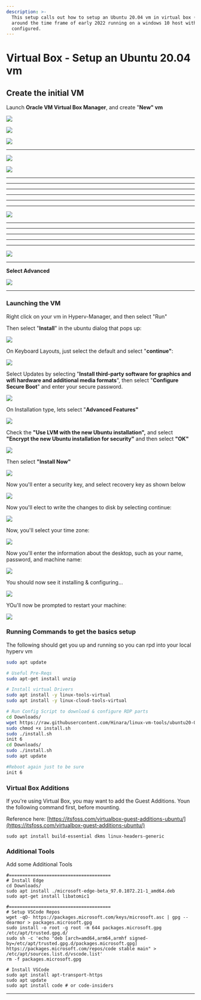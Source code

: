 ```yaml
---
description: >-
  This setup calls out how to setup an Ubuntu 20.04 vm in virtual box (6.1.30)
  around the time frame of early 2022 running on a windows 10 host with Hyper-V
  configured.
---
```


# Virtual Box - Setup an Ubuntu 20.04 vm

## Create the initial VM

&#x20;Launch **Oracle VM Virtual Box Manager**, and create "**New" vm**

****![](<../../.gitbook/assets/image (20).png>)****

****![](<../../.gitbook/assets/image (22).png>)****

****![](<../../.gitbook/assets/image (52).png>)****

****

****![](<../../.gitbook/assets/image (23).png>)****

****![](<../../.gitbook/assets/image (24).png>)****

****

****

****

****

****

****

****![](<../../.gitbook/assets/image (21).png>)****

****

****

****

****

****

****![](<../../.gitbook/assets/image (43).png>)****

****

**Select Advanced**

****![](<../../.gitbook/assets/image (44).png>)****

****

### Launching the VM

Right click on your vm in Hyperv-Manager, and then select "Run"

Then select "**Install**" in the ubuntu dialog that pops up:

![](<../../.gitbook/assets/image (24) (1).png>)

On Keyboard Layouts, just select the default and select "**continue"**:

![](<../../.gitbook/assets/image (32).png>)

Select Updates by selecting "**Install third-party software for graphics and wifi hardware and additional media formats**", then select "**Configure Secure Boot**" and enter your secure password.

![](<../../.gitbook/assets/image (22) (1).png>)

On Installation type, lets select "**Advanced Features"**

![](<../../.gitbook/assets/image (48).png>)

Check the **"Use LVM with the new Ubuntu installation",** and select **"Encrypt the new Ubuntu installation for security"** and then select **"OK"**

![](<../../.gitbook/assets/image (40).png>)

Then select **"Install Now"**

![](<../../.gitbook/assets/image (19).png>)

Now you'll enter a security key, and select recovery key as shown below

![](<../../.gitbook/assets/image (51).png>)

Now you'll elect to write the changes to disk by selecting continue:

![](<../../.gitbook/assets/image (38).png>)



Now, you'll select your time zone:

![](<../../.gitbook/assets/image (30).png>)

Now you'll enter the information about the desktop, such as your name, password, and machine name:



![](<../../.gitbook/assets/image (45).png>)

You should now see it installing & configuring...

![](<../../.gitbook/assets/image (53).png>)

YOu'll now be prompted to restart your machine:

![](<../../.gitbook/assets/image (54).png>)



### Running Commands to get the basics setup

The following should get you up and running so you can rpd into your local hyperv vm

```bash
sudo apt update

# Useful Pre-Reqs
sudo apt-get install unzip

# Install virtual Drivers
sudo apt install -y linux-tools-virtual
sudo apt install -y linux-cloud-tools-virtual

# Run Config Script to download & configure RDP parts
cd Downloads/
wget https://raw.githubusercontent.com/Hinara/linux-vm-tools/ubuntu20-04/ubuntu/20.04/install.sh
sudo chmod +x install.sh
sudo ./install.sh
init 6
cd Downloads/
sudo ./install.sh 
sudo apt update

#Reboot again just to be sure
init 6
```

### Virtual Box Additions

If you're using Virtual Box, you may want to add the Guest Additions. Youn the following command first, before mounting.

Reference here: [https://itsfoss.com/virtualbox-guest-additions-ubuntu/](https://itsfoss.com/virtualbox-guest-additions-ubuntu/)

```
sudo apt install build-essential dkms linux-headers-generic 
```

### Additional Tools

Add some Additional Tools

```
#======================================
# Install Edge
cd Downloads/
sudo apt install ./microsoft-edge-beta_97.0.1072.21-1_amd64.deb 
sudo apt-get install libatomic1

#======================================
# Setup VSCode Repos
wget -qO- https://packages.microsoft.com/keys/microsoft.asc | gpg --dearmor > packages.microsoft.gpg
sudo install -o root -g root -m 644 packages.microsoft.gpg /etc/apt/trusted.gpg.d/
sudo sh -c 'echo "deb [arch=amd64,arm64,armhf signed-by=/etc/apt/trusted.gpg.d/packages.microsoft.gpg] https://packages.microsoft.com/repos/code stable main" > /etc/apt/sources.list.d/vscode.list'
rm -f packages.microsoft.gpg

# Install VSCode
sudo apt install apt-transport-https
sudo apt update
sudo apt install code # or code-insiders
```

****

